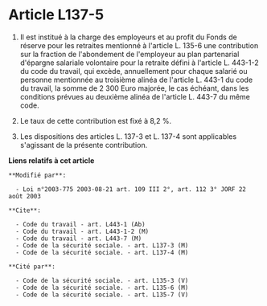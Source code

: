# Article L137-5

1. Il est institué à la charge des employeurs et au profit du Fonds de réserve pour les retraites mentionné à l'article L.
135-6 une contribution sur la fraction de l'abondement de l'employeur au plan partenarial d'épargne salariale volontaire pour
la retraite défini à l'article L. 443-1-2 du code du travail, qui excède, annuellement pour chaque salarié ou personne
mentionnée au troisième alinéa de l'article L. 443-1 du code du travail, la somme de 2 300 Euro majorée, le cas échéant, dans
les conditions prévues au deuxième alinéa de l'article L. 443-7 du même code.

2. Le taux de cette contribution est fixé à 8,2 %.

3. Les dispositions des articles L. 137-3 et L. 137-4 sont applicables s'agissant de la présente contribution.

**Liens relatifs à cet article**

	**Modifié par**:

	  - Loi n°2003-775 2003-08-21 art. 109 III 2°, art. 112 3° JORF 22 août 2003

	**Cite**:

	  - Code du travail - art. L443-1 (Ab)
	  - Code du travail - art. L443-1-2 (M)
	  - Code du travail - art. L443-7 (M)
	  - Code de la sécurité sociale. - art. L137-3 (M)
	  - Code de la sécurité sociale. - art. L137-4 (M)

	**Cité par**:

	  - Code de la sécurité sociale. - art. L135-3 (V)
	  - Code de la sécurité sociale. - art. L135-6 (M)
	  - Code de la sécurité sociale. - art. L135-7 (V)
